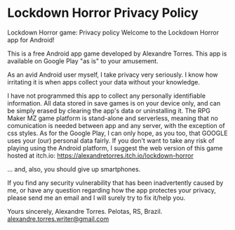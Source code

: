 # Lockdown Horror Privacy Policy

Lockdown Horror game: Privacy policy
Welcome to the Lockdown Horror app for Android!

This is a free Android app game developed by Alexandre Torres. This app is available on Google Play "as is" to your amusement.

As an avid Android user myself, I take privacy very seriously. I know how irritating it is when apps collect your data without your knowledge.

I have not programmed this app to collect any personally identifiable information. All data stored in save games is on your device only, and can be simply erased by clearing the app's data or uninstalling it. The RPG Maker MZ game platform is stand-alone and serverless, meaning that no comunication is needed between app and any server, with the exception of css styles. As for the Google Play, I can only hope, as you too, that GOOGLE uses your (our) personal data fairly. If you don't want to take any risk of playing using the Android platform, I suggest the web version of this game hosted at itch.io: https://alexandretorres.itch.io/lockdown-horror

... and, also, you should give up smartphones.

If you find any security vulnerability that has been inadvertently caused by me, or have any question regarding how the app protectes your privacy, please send me an email and I will surely try to fix it/help you.

Yours sincerely,
Alexandre Torres.
Pelotas, RS, Brazil.
alexandre.torres.writer@gmail.com
